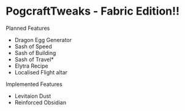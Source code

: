 # PogcraftTweaks - Fabric Edition!!
 
Planned Features
- Dragon Egg Generator
- Sash of Speed
- Sash of Building
- Sash of Travel*
- Elytra Recipe
- Localised Flight altar

Implemented Features
- Levitaion Dust
- Reinforced Obsidian

